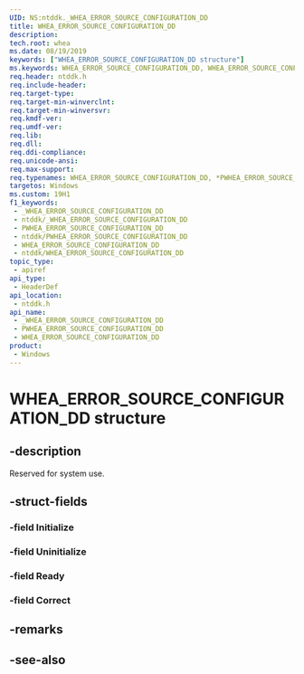 ```yaml
---
UID: NS:ntddk._WHEA_ERROR_SOURCE_CONFIGURATION_DD
title: WHEA_ERROR_SOURCE_CONFIGURATION_DD
description: 
tech.root: whea
ms.date: 08/19/2019
keywords: ["WHEA_ERROR_SOURCE_CONFIGURATION_DD structure"]
ms.keywords: WHEA_ERROR_SOURCE_CONFIGURATION_DD, WHEA_ERROR_SOURCE_CONFIGURATION_DD, *PWHEA_ERROR_SOURCE_CONFIGURATION_DD,
req.header: ntddk.h
req.include-header: 
req.target-type: 
req.target-min-winverclnt: 
req.target-min-winversvr: 
req.kmdf-ver: 
req.umdf-ver: 
req.lib: 
req.dll: 
req.ddi-compliance: 
req.unicode-ansi: 
req.max-support: 
req.typenames: WHEA_ERROR_SOURCE_CONFIGURATION_DD, *PWHEA_ERROR_SOURCE_CONFIGURATION_DD
targetos: Windows
ms.custom: 19H1
f1_keywords:
 - _WHEA_ERROR_SOURCE_CONFIGURATION_DD
 - ntddk/_WHEA_ERROR_SOURCE_CONFIGURATION_DD
 - PWHEA_ERROR_SOURCE_CONFIGURATION_DD
 - ntddk/PWHEA_ERROR_SOURCE_CONFIGURATION_DD
 - WHEA_ERROR_SOURCE_CONFIGURATION_DD
 - ntddk/WHEA_ERROR_SOURCE_CONFIGURATION_DD
topic_type:
 - apiref
api_type:
 - HeaderDef
api_location:
 - ntddk.h
api_name:
 - _WHEA_ERROR_SOURCE_CONFIGURATION_DD
 - PWHEA_ERROR_SOURCE_CONFIGURATION_DD
 - WHEA_ERROR_SOURCE_CONFIGURATION_DD
product:
 - Windows
---
```


# WHEA_ERROR_SOURCE_CONFIGURATION_DD structure


## -description

Reserved for system use.

## -struct-fields

### -field Initialize

### -field Uninitialize

### -field Ready

### -field Correct

## -remarks

## -see-also

